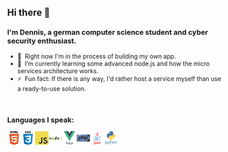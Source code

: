 ## Hi there 👋

### I'm Dennis, a german computer science student and cyber security enthusiast.

- 🔭 &nbsp;Right now I'm in the process of building my own app.
- 🌱 &nbsp;I’m currently learning some advanced node.js and how the micro services architecture works.
- ⚡ &nbsp;Fun fact: If there is any way, I'd rather host a service myself than use a ready-to-use solution.
<br>

### Languages I speak:

<img align="left" alt="html5" width="32px" src="https://raw.githubusercontent.com/devicons/devicon/master/icons/html5/html5-original-wordmark.svg" />
<img align="left" alt="css3" width="32px" src="https://raw.githubusercontent.com/devicons/devicon/master/icons/css3/css3-original-wordmark.svg" />
<img align="left" alt="javascript" width="32px" src="https://raw.githubusercontent.com/devicons/devicon/master/icons/javascript/javascript-original.svg" />
<img align="left" alt="node.js" width="32px" src="https://raw.githubusercontent.com/devicons/devicon/master/icons/nodejs/nodejs-original-wordmark.svg" />
<img align="left" alt="vue.js" width="32px" src="https://raw.githubusercontent.com/devicons/devicon/master/icons/vuejs/vuejs-original-wordmark.svg" />
<img align="left" alt="php" width="32px" src="https://raw.githubusercontent.com/devicons/devicon/master/icons/php/php-original.svg" />
<img align="left" alt="java" width="32px" src="https://raw.githubusercontent.com/devicons/devicon/master/icons/java/java-original-wordmark.svg" />
<img align="left" alt="python" width="32px" src="https://raw.githubusercontent.com/devicons/devicon/master/icons/python/python-original-wordmark.svg" />

<!--
**dennis-hilgert/dennis-hilgert** is a ✨ _special_ ✨ repository because its `README.md` (this file) appears on your GitHub profile.

Here are some ideas to get you started:

- 🔭 I’m currently working on ...
- 🌱 I’m currently learning ...
- 👯 I’m looking to collaborate on ...
- 🤔 I’m looking for help with ...
- 💬 Ask me about ...
- 📫 How to reach me: ...
- 😄 Pronouns: ...
- ⚡ Fun fact: ...
-->
